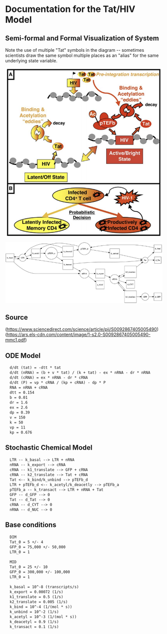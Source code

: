 # Documentation for the Tat/HIV Model

## Semi-formal and Formal Visualization of System

Note the use of multiple "Tat" symbols in the diagram -- sometimes scientists draw the same symbol multiple places as an "alias" for the same underlying state variable.

![Tat Model](images/Tat-Model.png)

![Tat Model](images/TatModel.png)

## Source

(https://www.sciencedirect.com/science/article/pii/S0092867405005490)
(https://ars.els-cdn.com/content/image/1-s2.0-S0092867405005490-mmc1.pdf)

## ODE Model
```
  d/dt (tat) = -dtt * tat
  d/dt (nRNA) = (b + v * tat) / (k + tat) - ex * nRNA - dr * nRNA
  d/dt (cRNA) = ex * nRNA - dr * cRNA
  d/dt (P) = vp * cRNA / (kp + cRNA) - dp * P
  RNA = nRNA + cRNA
  dtt = 0.154
  b = 0.01
  dr = 1.6
  ex = 2.6
  dp = 0.39
  v = 150
  k = 50
  vp = 11
  kp = 0.676
```

## Stochastic Chemical Model
```
  LTR -- k_basal --> LTR + nRNA
  nRNA -- k_export --> cRNA
  cRNA -- k1_translate --> GFP + cRNA
  cRNA -- k2_translate --> Tat + cRNA
  Tat <-- k_bind/k_unbind --> pTEFb_d
  LTR + pTEFb_d <-- k_acetyl/k_deacetly --> pTEFb_a
  pTEFb_a -- k_transact --> LTR + nRNA + Tat
  GFP -- d_GFP --> 0
  Tat -- d_Tat --> 0
  cRNA -- d_CYT --> 0
  nRNA -- d_NUC --> 0
```

## Base conditions
```
  DIM
  Tat_0 = 5 +/- 4
  GFP_0 = 75,000 +/- 50,000
  LTR_0 = 1

  MID
  Tat_0 = 25 +/- 10
  GFP_0 = 300,000 +/- 100,000
  LTR_0 = 1

  k_basal = 10^-8 (transcripts/s)
  k_export = 0.00072 (1/s)
  k1_translate = 0.5 (1/s)
  k2_translate = 0.005 (1/s)
  k_bind = 10^-4 (1/(mol * s))
  k_unbind = 10^-2 (1/s)
  k_acetyl = 10^-3 (1/(mol * s))
  k_deacetyl = 0.9 (1/s)
  k_transact = 0.1 (1/s)
```